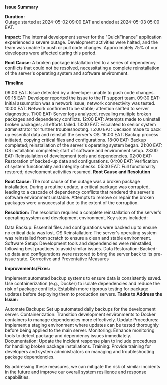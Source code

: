 **Issue Summary**

**Duration:**  
Outage started at 2024-05-02 09:00 EAT and ended at 2024-05-03 05:00 EAT.

**Impact:**
The internal development server for the "QuickFinance" application experienced a severe outage. Development activities were halted, and the team was unable to push or pull code changes. Approximately 75% of our developers were affected during this period.

**Root Cause:**
A broken package installation led to a series of dependency conflicts that could not be resolved, necessitating a complete reinstallation of the server's operating system and software environment.

**Timeline**

09:00 EAT: Issue detected by a developer unable to push code changes.
09:15 EAT: Developer reported the issue to the IT support team.
09:30 EAT: Initial assumption was a network issue; network connectivity was tested.
10:00 EAT: Network confirmed to be stable; attention shifted to server diagnostics.
11:00 EAT: Server logs analyzed, revealing multiple broken packages and dependency conflicts.
12:00 EAT: Attempts made to uninstall broken packages; all efforts failed.
13:00 EAT: Escalated to senior system administrator for further troubleshooting.
15:00 EAT: Decision made to back up essential data and reinstall the server's OS.
16:00 EAT: Backup process initiated, copying critical files and configurations.
18:00 EAT: Backup completed; reinstallation of the server's operating system began.
21:00 EAT: OS installation completed; start of software and environment setup.
23:00 EAT: Reinstallation of development tools and dependencies.
02:00 EAT: Restoration of backed-up data and configurations.
04:00 EAT: Verification of system functionality and integrity checks.
05:00 EAT: Full functionality restored; development activities resumed.
**Root Cause and Resolution**

**Root Cause:**
The root cause of the outage was a broken package installation. During a routine update, a critical package was corrupted, leading to a cascade of dependency conflicts that rendered the server's software environment unstable. Attempts to remove or repair the broken packages were unsuccessful due to the extent of the corruption.

**Resolution:**
The resolution required a complete reinstallation of the server's operating system and development environment. Key steps included:

Data Backup: Essential files and configurations were backed up to ensure no critical data was lost.
OS Reinstallation: The server's operating system was reinstalled from scratch to ensure a clean and stable environment.
Software Setup: Development tools and dependencies were reinstalled, following best practices to avoid similar issues.
Data Restoration: Backed-up data and configurations were restored to bring the server back to its pre-issue state.
Corrective and Preventative Measures

**Improvements/Fixes:**

Implement automated backup systems to ensure data is consistently saved.
Use containerization (e.g., Docker) to isolate dependencies and reduce the risk of package conflicts.
Establish more rigorous testing for package updates before deploying them to production servers.
**Tasks to Address the Issue:**

Automate Backups: Set up automated daily backups for the development server.
Containerization: Transition development environments to Docker containers to manage dependencies more effectively.
Update Procedures: Implement a staging environment where updates can be tested thoroughly before being applied to the main server.
Monitoring: Enhance monitoring tools to detect package and dependency issues immediately.
Documentation: Update the incident response plan to include procedures for handling broken package installations.
Training: Provide training for developers and system administrators on managing and troubleshooting package dependencies.

By addressing these measures, we can mitigate the risk of similar incidents in the future and improve our overall system resilience and response capabilities.